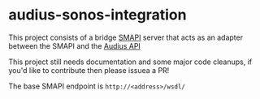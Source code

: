 # audius-sonos-integration
This project consists of a bridge [SMAPI](https://developer.sonos.com/reference/sonos-music-api/) server that acts as an adapter between the SMAPI and the [Audius API](https://audius.org/api/) 

This project still needs documentation and some major code cleanups, if you'd like to contribute then please issuea a PR!

The base SMAPI endpoint is ``http://<address>/wsdl/``
